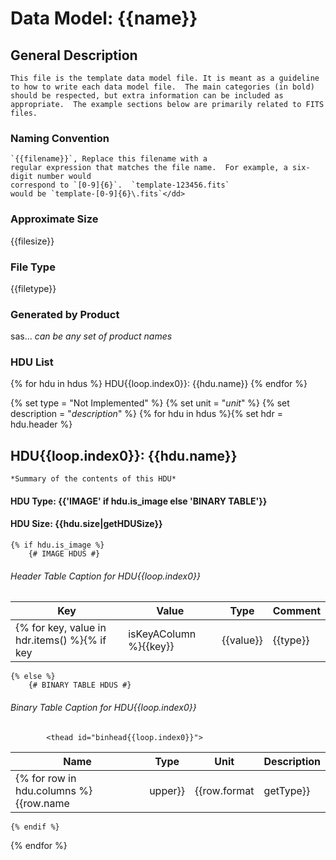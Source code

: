 # Data Model: {{name}}

## General Description

    This file is the template data model file. It is meant as a guideline
    to how to write each data model file.  The main categories (in bold)
    should be respected, but extra information can be included as
    appropriate.  The example sections below are primarily related to FITS files.

### Naming Convention
    `{{filename}}`, Replace this filename with a
    regular expression that matches the file name.  For example, a six-digit number would
    correspond to `[0-9]{6}`.  `template-123456.fits`
    would be `template-[0-9]{6}\.fits`</dd>

### Approximate Size
{{filesize}}

### File Type
{{filetype}}

### Generated by Product
sas... *can be any set of product names*

### HDU List
{% for hdu in hdus %}
HDU{{loop.index0}}: {{hdu.name}}
{% endfor %}

{% set type = "Not Implemented" %}
{% set unit = "*unit*" %}
{% set description = "*description*" %}
{% for hdu in hdus %}{% set hdr = hdu.header %}

## HDU{{loop.index0}}: {{hdu.name}}
    *Summary of the contents of this HDU*

#### HDU Type: {{'IMAGE' if hdu.is_image else 'BINARY TABLE'}}
#### HDU Size: {{hdu.size|getHDUSize}}

    {% if hdu.is_image %}
        {# IMAGE HDUS #}
###### Header Table Caption for HDU{{loop.index0}}
Key | Value | Type | Comment
--- | --- | --- | ---
{% for key, value in hdr.items() %}{% if key|isKeyAColumn %}{{key}} | {{value}} | {{type}} | {{hdr.comments[key]}}{% endif %}{% endfor %}
    {% else %}
        {# BINARY TABLE HDUS #}
###### Binary Table Caption for HDU{{loop.index0}}
            <thead id="binhead{{loop.index0}}">
Name | Type | Unit | Description
--- | --- | --- | ---
{% for row in hdu.columns %}{{row.name|upper}} | {{row.format|getType}} | {{ unit }} | {{description }} {% endfor %}
    {% endif %}
{% endfor %}
